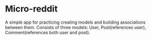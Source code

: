 # Micro-reddit

A simple app for practicing creating models and building associations between them. Consists of three models: User, Post(references user), Comment(references both user and post).